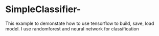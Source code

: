 # SimpleClassifier-
This example to demonstate how to use tensorflow to build, save, load model.
I use randomforest and neural network for classification

